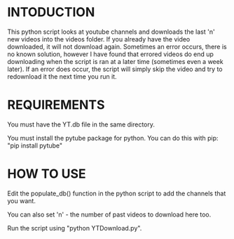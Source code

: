 
INTODUCTION
=


This python script looks at youtube channels and downloads the last 'n' new videos into the
videos folder. If you already have the video downloaded, it will not download again.
Sometimes an error occurs, there is no known solution, however I have found that errored videos
do end up downloading when the script is ran at a later time (sometimes even a week later).
If an error does occur, the script will simply skip the video and try to redownload it the next
time you run it.


REQUIREMENTS
=

You must have the YT.db file in the same directory.

You must install the pytube package for python.
You can do this with pip: "pip install pytube"


HOW TO USE 
=

Edit the populate_db() function in the python script to add the channels that you want.

You can also set 'n' - the number of past videos to download here too.

Run the script using "python YTDownload.py".
